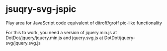 # jsuqry-svg-jspic

Play area for JavaScript code equivalent of ditroff/groff pic-like functionality

For this to work, you need a version of jquery.min.js at DotDot/jquery/jquery.min.js
and jquery.svg.js at DotDot/jquery-svg/jquery.svg.js